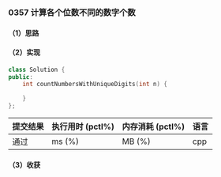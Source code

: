 ### 0357 计算各个位数不同的数字个数

#### （1）思路

#### （2）实现

```cpp
class Solution {
public:
    int countNumbersWithUniqueDigits(int n) {

    }
};
```

| 提交结果 | 执行用时 (pctl%) | 内存消耗 (pctl%) | 语言 |
|:---------|:-----------------|:-----------------|:-----|
| 通过     |  ms (%)   |  MB (%)  | cpp  |

#### （3）收获
